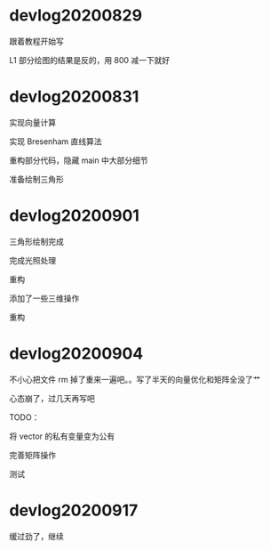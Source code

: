 # devlog20200829

跟着教程开始写

L1 部分绘图的结果是反的，用 800 减一下就好


# devlog20200831

实现向量计算

实现 Bresenham 直线算法

重构部分代码，隐藏 main 中大部分细节

准备绘制三角形

# devlog20200901

三角形绘制完成

完成光照处理

重构

添加了一些三维操作

重构


# devlog20200904

不小心把文件 rm 掉了重来一遍吧。。写了半天的向量优化和矩阵全没了艹

心态崩了，过几天再写吧

TODO：

将 vector 的私有变量变为公有

完善矩阵操作

测试

# devlog20200917

缓过劲了，继续